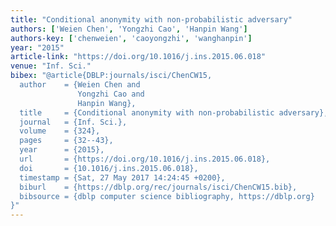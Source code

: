 ```yaml
---
title: "Conditional anonymity with non-probabilistic adversary"
authors: ['Weien Chen', 'Yongzhi Cao', 'Hanpin Wang']
authors-key: ['chenweien', 'caoyongzhi', 'wanghanpin']
year: "2015"
article-link: "https://doi.org/10.1016/j.ins.2015.06.018"
venue: "Inf. Sci."
bibex: "@article{DBLP:journals/isci/ChenCW15,
  author    = {Weien Chen and
               Yongzhi Cao and
               Hanpin Wang},
  title     = {Conditional anonymity with non-probabilistic adversary},
  journal   = {Inf. Sci.},
  volume    = {324},
  pages     = {32--43},
  year      = {2015},
  url       = {https://doi.org/10.1016/j.ins.2015.06.018},
  doi       = {10.1016/j.ins.2015.06.018},
  timestamp = {Sat, 27 May 2017 14:24:45 +0200},
  biburl    = {https://dblp.org/rec/journals/isci/ChenCW15.bib},
  bibsource = {dblp computer science bibliography, https://dblp.org}
}"
---
```

